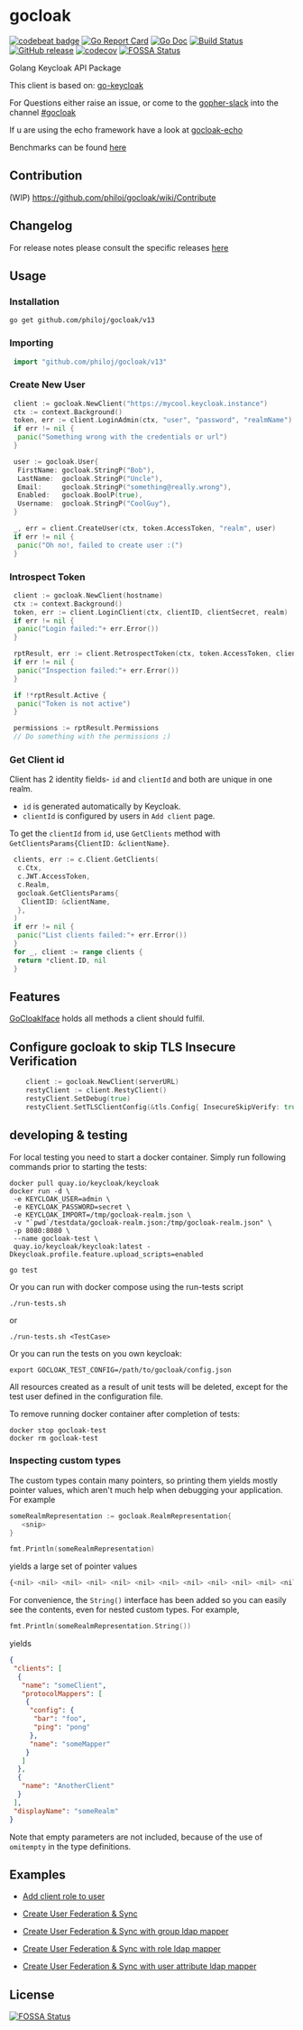 # gocloak

[![codebeat badge](https://codebeat.co/badges/18a37f35-6a95-4e40-9e78-272233892332)](https://codebeat.co/projects/github-com-philoj-gocloak-main)
[![Go Report Card](https://goreportcard.com/badge/github.com/philoj/gocloak)](https://goreportcard.com/report/github.com/philoj/gocloak)
[![Go Doc](https://godoc.org/github.com/philoj/gocloak?status.svg)](https://godoc.org/github.com/philoj/gocloak)
[![Build Status](https://github.com/philoj/gocloak/workflows/Tests/badge.svg)](https://github.com/philoj/gocloak/actions?query=branch%3Amain+event%3Apush)
[![GitHub release](https://img.shields.io/github/tag/philoj/gocloak.svg)](https://GitHub.com/philoj/gocloak/releases/)
[![codecov](https://codecov.io/gh/philoj/gocloak/branch/master/graph/badge.svg)](https://codecov.io/gh/philoj/gocloak)
[![FOSSA Status](https://app.fossa.io/api/projects/git%2Bgithub.com%2Fphiloj%2Fgocloak.svg?type=shield)](https://app.fossa.io/projects/git%2Bgithub.com%2Fphiloj%2Fgocloak?ref=badge_shield)

Golang Keycloak API Package

This client is based on: [go-keycloak](https://github.com/PhilippHeuer/go-keycloak)

For Questions either raise an issue, or come to the [gopher-slack](https://invite.slack.golangbridge.org/) into the channel [#gocloak](https://gophers.slack.com/app_redirect?channel=gocloak)

If u are using the echo framework have a look at [gocloak-echo](https://github.com/philoj/gocloak-echo)

Benchmarks can be found [here](https://philoj.github.io/gocloak/dev/bench/)

## Contribution

(WIP) <https://github.com/philoj/gocloak/wiki/Contribute>

## Changelog

For release notes please consult the specific releases [here](https://github.com/philoj/gocloak/releases)


## Usage

### Installation

```shell
go get github.com/philoj/gocloak/v13
```

### Importing

```go
 import "github.com/philoj/gocloak/v13"
```

### Create New User

```go
 client := gocloak.NewClient("https://mycool.keycloak.instance")
 ctx := context.Background()
 token, err := client.LoginAdmin(ctx, "user", "password", "realmName")
 if err != nil {
  panic("Something wrong with the credentials or url")
 }

 user := gocloak.User{
  FirstName: gocloak.StringP("Bob"),
  LastName:  gocloak.StringP("Uncle"),
  Email:     gocloak.StringP("something@really.wrong"),
  Enabled:   gocloak.BoolP(true),
  Username:  gocloak.StringP("CoolGuy"),
 }

 _, err = client.CreateUser(ctx, token.AccessToken, "realm", user)
 if err != nil {
  panic("Oh no!, failed to create user :(")
 }
```

### Introspect Token

```go
 client := gocloak.NewClient(hostname)
 ctx := context.Background()
 token, err := client.LoginClient(ctx, clientID, clientSecret, realm)
 if err != nil {
  panic("Login failed:"+ err.Error())
 }

 rptResult, err := client.RetrospectToken(ctx, token.AccessToken, clientID, clientSecret, realm)
 if err != nil {
  panic("Inspection failed:"+ err.Error())
 }

 if !*rptResult.Active {
  panic("Token is not active")
 }

 permissions := rptResult.Permissions
 // Do something with the permissions ;)
```

### Get Client id

Client has 2 identity fields- `id` and `clientId` and both are unique in one realm.

- `id` is generated automatically by Keycloak.
- `clientId` is configured by users in `Add client` page.

To get the `clientId` from `id`, use `GetClients` method with `GetClientsParams{ClientID: &clientName}`.

```go
 clients, err := c.Client.GetClients(
  c.Ctx,
  c.JWT.AccessToken,
  c.Realm,
  gocloak.GetClientsParams{
   ClientID: &clientName,
  },
 )
 if err != nil {
  panic("List clients failed:"+ err.Error())
 }
 for _, client := range clients {
  return *client.ID, nil
 }
```

## Features

[GoCloakIface](gocloak_iface.go) holds all methods a client should fulfil.


## Configure gocloak to skip TLS Insecure Verification

```go
    client := gocloak.NewClient(serverURL)
    restyClient := client.RestyClient()
    restyClient.SetDebug(true)
    restyClient.SetTLSClientConfig(&tls.Config{ InsecureSkipVerify: true })
```

## developing & testing

For local testing you need to start a docker container. Simply run following commands prior to starting the tests:

```shell
docker pull quay.io/keycloak/keycloak
docker run -d \
 -e KEYCLOAK_USER=admin \
 -e KEYCLOAK_PASSWORD=secret \
 -e KEYCLOAK_IMPORT=/tmp/gocloak-realm.json \
 -v "`pwd`/testdata/gocloak-realm.json:/tmp/gocloak-realm.json" \
 -p 8080:8080 \
 --name gocloak-test \
 quay.io/keycloak/keycloak:latest -Dkeycloak.profile.feature.upload_scripts=enabled

go test
```

Or you can run with docker compose using the run-tests script

```shell
./run-tests.sh
```

or

```shell
./run-tests.sh <TestCase>
```

Or you can run the tests on you own keycloak:

```shell
export GOCLOAK_TEST_CONFIG=/path/to/gocloak/config.json
```

All resources created as a result of unit tests will be deleted, except for the test user defined in the configuration file.

To remove running docker container after completion of tests:

```shell
docker stop gocloak-test
docker rm gocloak-test
```

### Inspecting custom types

The custom types contain many pointers, so printing them yields mostly pointer values, which aren't much help when debugging your application. For example

```go
someRealmRepresentation := gocloak.RealmRepresentation{
   <snip>
}

fmt.Println(someRealmRepresentation)

```

yields a large set of pointer values

```bash
{<nil> <nil> <nil> <nil> <nil> <nil> <nil> <nil> <nil> <nil> <nil> <nil> <nil> <nil> <nil> <nil> <nil> <nil> <nil> <nil> 0xc00000e960 <nil> <nil> <nil> <nil> <nil> <nil> <nil> <nil> 0xc000093cf0 <nil> <nil> <nil> <nil> <nil> <nil> <nil> <nil> <nil> <nil> <nil> <nil> <nil> <nil> <nil> <nil> <nil> <nil> <nil> <nil> <nil> <nil> <nil> <nil> <nil> <nil> <nil> <nil> <nil> <nil> <nil> <nil> <nil> <nil> <nil> <nil> <nil> <nil> <nil> <nil> <nil> <nil> <nil> <nil> <nil> <nil> <nil> <nil> null <nil> <nil> <nil> <nil> <nil> <nil> <nil> <nil> <nil> <nil> <nil> <nil> <nil> <nil>}
```

For convenience, the ```String()``` interface has been added so you can easily see the contents, even for nested custom types. For example,

```go
fmt.Println(someRealmRepresentation.String())
```

yields

```json
{
 "clients": [
  {
   "name": "someClient",
   "protocolMappers": [
    {
     "config": {
      "bar": "foo",
      "ping": "pong"
     },
     "name": "someMapper"
    }
   ]
  },
  {
   "name": "AnotherClient"
  }
 ],
 "displayName": "someRealm"
}
```

Note that empty parameters are not included, because of the use of ```omitempty``` in the type definitions.

## Examples

* [Add client role to user](./examples/ADD_CLIENT_ROLE_TO_USER.md)

* [Create User Federation & Sync](./examples/USER_FEDERATION.md)

* [Create User Federation & Sync with group ldap mapper](./examples/USER_FEDERATION_GROUP_LDAP_MAPPER.md)

* [Create User Federation & Sync with role ldap mapper](./examples/USER_FEDERATION_ROLE_LDAP_MAPPER.md)

* [Create User Federation & Sync with user attribute ldap mapper](./examples/USER_FEDERATION_USER_ATTRIBUTE_LDAP_MAPPER.md)

## License

[![FOSSA Status](https://app.fossa.io/api/projects/git%2Bgithub.com%2Fphiloj%2Fgocloak.svg?type=large)](https://app.fossa.io/projects/git%2Bgithub.com%2Fphiloj%2Fgocloak?ref=badge_large)

